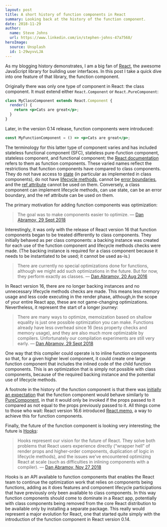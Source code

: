 ```yaml
---
layout: post
title: A short history of function components in React
summary: Looking back at the history of the function component.
date: 2018-11-29
author:
  name: Steve Johns
  url: https://www.linkedin.com/in/stephen-johns-47a7568/
heroImage:
  source: Unsplash
  id: 1-29wyvvLJA
---
```


As my blogging history demonstrates, I am a big fan of [React](https://reactjs.org/), the awesome JavaScript library for building user interfaces. In this post I take a quick dive into one feature of that library, the function component.

Originally there was only one type of component in React: the class component. It must extend either `React.Component` or `React.PureComponent`:

```jsx
class MyClassComponent extends React.Component {
  render() {
    return <p>Cats are great</p>;
  }
}
```

Later, in the version 0.14 release, function components were introduced:

```jsx
const MyFunctionComponent = () => <p>Cats are great</p>;
```

The terminology for this latter type of component varies and has included stateless functional component (SFC), stateless pure-function component, stateless component, and functional component; the [React documentation](https://reactjs.org/docs/components-and-props.html#function-and-class-components) refers to them as function components. These varied names reflect the restrictions that function components have compared to class components. They do not have access to [state](https://reactjs.org/docs/state-and-lifecycle.html#adding-local-state-to-a-class) (in particular as implemented in class components), do not have [lifecycle methods](https://reactjs.org/docs/react-component.html#the-component-lifecycle), cannot be [error boundaries](https://reactjs.org/docs/error-boundaries.html), and the [ref attribute](https://reactjs.org/docs/refs-and-the-dom.html) cannot be used on them. Conversely, a class component can implement lifecycle methods, can use state, can be an error boundary, and the ref attribute can be used on them.

The primary motivation for adding function components was optimization:

> The goal was to make components easier to optimize.
> — [Dan Abramov, 29 Sept 2018](https://github.com/facebook/react/pull/13748#issuecomment-425667422)

Interestingly, it was only with the release of React version 16 that function components began to be treated differently to class components. They initially behaved as per class components: a backing instance was created for each use of the function component and lifecycle methods checks were made. (The backing instance is required for a class component because it needs to be instantiated to be used; it cannot be used as-is.)

> There are currently no special optimizations done for functions, although we might add such optimizations in the future. But for now, they perform exactly as classes.
> — [Dan Abramov, 20 Aug 2016](https://github.com/facebook/react/issues/5677#issuecomment-241190513)

In React version 16, there are no longer backing instances and no unnecessary lifecycle methods checks are made. This means less memory usage and less code executing in the render phase, although,in the scope of your entire React app, these are not game-changing optimizations. Nevertheless, it represent the start of a longer journey:

> There are many ways to optimize, memoization based on shallow equality is just one possible optimization you can make. Functions already have less overhead since 16 (less property checks and memory usage), and they are also much more optimizable by compilers. Unfortunately our compilation experiments are still very early.
> — [Dan Abramov, 29 Sept 2018](https://github.com/facebook/react/pull/13748#issuecomment-425667422)

One way that this compiler could operate is to inline function components so that, for a given higher level component, it could create one large function component that includes the inlined code of the child function components. This is an optimization that is simply not possible with class components, because of the required backing instance and the potential use of lifecycle methods.

A footnote in the history of the function component is that there was [initially an expectation](https://github.com/facebook/react/issues/5677) that the function component would behave similarly to [PureComponent](https://reactjs.org/docs/react-api.html#reactpurecomponent), in that it would only be invoked if the props passed to it compared as not equal to the props previously passed to it. All things come to those who wait: React version 16.6 introduced [React.memo](https://reactjs.org/docs/react-api.html#reactmemo), a way to achieve this for function components.

Finally, the future of the function component is looking very interesting; the future is [Hooks](https://reactjs.org/docs/hooks-intro.html):

> Hooks represent our vision for the future of React. They solve both problems that React users experience directly (“wrapper hell” of render props and higher-order components, duplication of logic in lifecycle methods), and the issues we’ve encountered optimizing React at scale (such as difficulties in inlining components with a compiler).
> — [Dan Abramov, Nov 27 2018](https://reactjs.org/blog/2018/11/27/react-16-roadmap.html)

Hooks is an API available to function components that enables the React team to continue the optimization work that relies on components being functions, adding as it does features and component lifecycle participations that have previously only been available to class components. In this way function components should come to dominate in a React app, potentially with class components being removed from the core React distribution to be available only by installing a separate package. This really would represent a major evolution for React, one that started quite simply with the introduction of the function component in React version 0.14.
